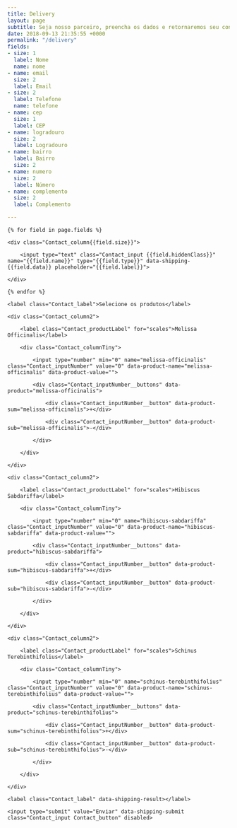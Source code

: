 ```yaml
---
title: Delivery
layout: page
subtitle: Seja nosso parceiro, preencha os dados e retornaremos seu contato.
date: 2018-09-13 21:35:55 +0000
permalink: "/delivery"
fields:
- size: 1
  label: Nome
  name: nome
- name: email
  size: 2
  label: Email
- size: 2
  label: Telefone
  name: telefone
- name: cep
  size: 1
  label: CEP
- name: logradouro
  size: 2
  label: Logradouro
- name: bairro
  label: Bairro
  size: 2
- name: numero
  size: 2
  label: Número
- name: complemento
  size: 2
  label: Complemento

---
```

<form action="email_pedidos.php" data-shipping name="contact_form" method="POST" class="Contact" data-fade-medium>

    {% for field in page.fields %}
    
    <div class="Contact_column{{field.size}}">
    
    	<input type="text" class="Contact_input {{field.hiddenClass}}" name="{{field.name}}" type="{{field.type}}" data-shipping-{{field.data}} placeholder="{{field.label}}">
    
    </div>
    
    {% endfor %}
    
    <label class="Contact_label">Selecione os produtos</label>
    
    <div class="Contact_column2">
    
    	<label class="Contact_productLabel" for="scales">Melissa Officinalis</label>
    
    	<div class="Contact_columnTiny">
    
    		<input type="number" min="0" name="melissa-officinalis" class="Contact_inputNumber" value="0" data-product-name="melissa-officinalis" data-product-value="">
    
    		<div class="Contact_inputNumber__buttons" data-product="melissa-officinalis">
    
    			<div class="Contact_inputNumber__button" data-product-sum="melissa-officinalis">+</div>
    
    			<div class="Contact_inputNumber__button" data-product-sub="melissa-officinalis">-</div>
    
    		</div>
    
    	</div>
    
    </div>
    
    <div class="Contact_column2">
    
    	<label class="Contact_productLabel" for="scales">Hibiscus Sabdariffa</label>
    
    	<div class="Contact_columnTiny">
    
    		<input type="number" min="0" name="hibiscus-sabdariffa" class="Contact_inputNumber" value="0" data-product-name="hibiscus-sabdariffa" data-product-value="">
    
    		<div class="Contact_inputNumber__buttons" data-product="hibiscus-sabdariffa">
    
    			<div class="Contact_inputNumber__button" data-product-sum="hibiscus-sabdariffa">+</div>
    
    			<div class="Contact_inputNumber__button" data-product-sub="hibiscus-sabdariffa">-</div>
    
    		</div>
    
    	</div>
    
    </div>
    
    <div class="Contact_column2">
    
    	<label class="Contact_productLabel" for="scales">Schinus Terebinthifolius</label>
    
    	<div class="Contact_columnTiny">
    
    		<input type="number" min="0" name="schinus-terebinthifolius" class="Contact_inputNumber" value="0" data-product-name="schinus-terebinthifolius" data-product-value="">
    
    		<div class="Contact_inputNumber__buttons" data-product="schinus-terebinthifolius">
    
    			<div class="Contact_inputNumber__button" data-product-sum="schinus-terebinthifolius">+</div>
    
    			<div class="Contact_inputNumber__button" data-product-sub="schinus-terebinthifolius">-</div>
    
    		</div>
    
    	</div>
    
    </div>
    
    <label class="Contact_label" data-shipping-result></label>
    
    <input type="submit" value="Enviar" data-shipping-submit class="Contact_input Contact_button" disabled>

</form>